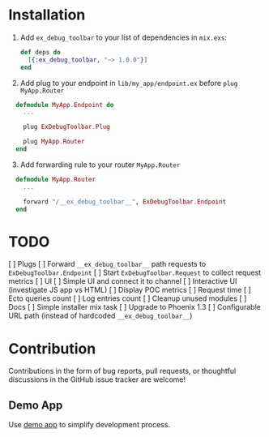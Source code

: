 # Installation
 1. Add `ex_debug_toolbar` to your list of dependencies in `mix.exs`:

    ```elixir
    def deps do
      [{:ex_debug_toolbar, "~> 1.0.0"}]
    end
    ```

  2. Add plug to your endpoint in `lib/my_app/endpoint.ex` before `plug MyApp.Router`
  ```elixir
    defmodule MyApp.Endpoint do
      ...

      plug ExDebugToolbar.Plug

      plug MyApp.Router
    end
  ```
  3. Add forwarding rule to your router `MyApp.Router`
  ```elixir
    defmodule MyApp.Router
      ...

      forward "/__ex_debug_toolbar__", ExDebugToolbar.Endpoint
    end

  ```
# TODO
[ ] Plugs
  [ ] Forward `__ex_debug_toolbar__` path requests to `ExDebugToolbar.Endpoint`
  [ ] Start `ExDebugToolbar.Request` to collect request metrics
[ ] UI
  [ ] Simple UI and connect it to channel
  [ ] Interactive UI (investigate JS app vs HTML)
[ ] Display POC metrics
  [ ] Request time
  [ ] Ecto queries count
  [ ] Log entries count
[ ] Cleanup unused modules
[ ] Docs
[ ] Simple installer mix task
[ ] Upgrade to Phoenix 1.3
[ ] Configurable URL path (instead of hardcoded `__ex_debug_toolbar__`)


# Contribution
  Contributions in the form of bug reports, pull requests, or thoughtful discussions in the GitHub issue tracker are welcome!

## Demo App
  Use [demo app](https://github.com/kagux/ex_debug_toolbar_demo) to simplify development process.
